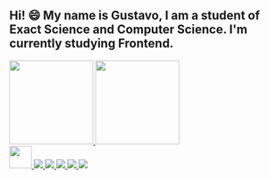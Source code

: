 ## Hi! 😄 My name is Gustavo, I am a student of Exact Science and Computer Science. I'm currently studying Frontend.

<div style="position:center;display:flex">
    <a href="https://github.com/GustaRM">
    <img height="150em" src="https://github-readme-stats.vercel.app/api/top-langs/?username=GustaRM&layout=compact&langs_count=7&theme=dracula"/>
    <img height="150em" src="https://github-readme-stats.vercel.app/api?username=GustaRM&show_icons=true&theme=dracula&include_all_commits=true&count_private=true"/>
</div>


<img style="width=40px;height:40px;display=flex;border=10px" src="https://cdn.jsdelivr.net/gh/devicons/devicon/icons/html5/html5-plain-wordmark.svg" />
<img style="width=40px;height=40px;display=flex;border=10px" src="https://cdn.jsdelivr.net/gh/devicons/devicon/icons/css3/css3-plain-wordmark.svg" />
<img style="width=40px;height=40px;display=flex;border=10px" src="https://cdn.jsdelivr.net/gh/devicons/devicon/icons/javascript/javascript-original.svg" />
<img style="width=40px;height=40px;display=flex;border=10px" src="https://cdn.jsdelivr.net/gh/devicons/devicon/icons/photoshop/photoshop-line.svg" />    
<img style="width=40px;height=40px;display=flex;border=10px" src="https://cdn.jsdelivr.net/gh/devicons/devicon/icons/python/python-original.svg" />
<img style="width=40px;height=40px;display=flex;border=10px" src="https://cdn.jsdelivr.net/gh/devicons/devicon/icons/c/c-original.svg" />
          
          




          
